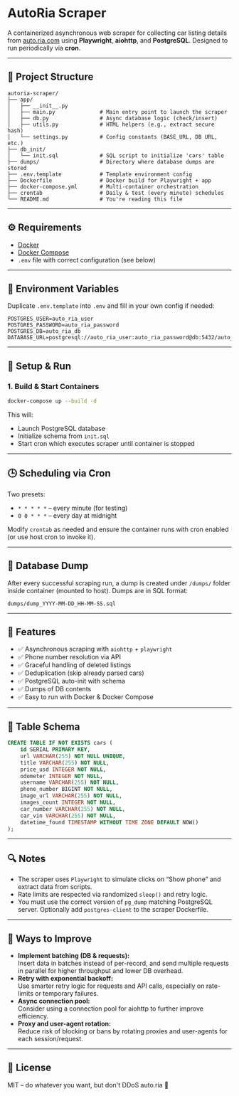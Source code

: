 # AutoRia Scraper

A containerized asynchronous web scraper for collecting car listing details from [auto.ria.com](https://auto.ria.com) using **Playwright**, **aiohttp**, and **PostgreSQL**. Designed to run periodically via **cron**.

---

## 📁 Project Structure

```
autoria-scraper/
├── app/
│   ├── __init__.py
│   ├── main.py              # Main entry point to launch the scraper
│   ├── db.py                # Async database logic (check/insert)
│   ├── utils.py             # HTML helpers (e.g., extract secure hash)
│   └── settings.py          # Config constants (BASE_URL, DB URL, etc.)
├── db_init/
│   └── init.sql             # SQL script to initialize 'cars' table
├── dumps/                   # Directory where database dumps are stored
├── .env.template            # Template environment config
├── Dockerfile               # Docker build for Playwright + app
├── docker-compose.yml       # Multi-container orchestration
├── crontab                  # Daily & test (every minute) schedules           
└── README.md                # You're reading this file
```

---

## ⚙️ Requirements

- [Docker](https://www.docker.com/)
- [Docker Compose](https://docs.docker.com/compose/)
- `.env` file with correct configuration (see below)

---

## 🧪 Environment Variables

Duplicate `.env.template` into `.env` and fill in your own config if needed:

```env
POSTGRES_USER=auto_ria_user
POSTGRES_PASSWORD=auto_ria_password
POSTGRES_DB=auto_ria_db
DATABASE_URL=postgresql://auto_ria_user:auto_ria_password@db:5432/auto_ria_db
```

---

## 🚀 Setup & Run

### 1. Build & Start Containers

```bash
docker-compose up --build -d
```

This will:

- Launch PostgreSQL database
- Initialize schema from `init.sql`
- Start cron which executes scraper until container is stopped

---

## 🕒 Scheduling via Cron

Two presets:

- `* * * * *` – every minute (for testing)
- `0 0 * * *` – every day at midnight

Modify `crontab` as needed and ensure the container runs with cron enabled (or use host cron to invoke it).

---

## 🧼 Database Dump

After every successful scraping run, a dump is created under `/dumps/` folder inside container (mounted to host). Dumps are in SQL format:

```
dumps/dump_YYYY-MM-DD_HH-MM-SS.sql
```

---

## 🧩 Features

- ✅ Asynchronous scraping with `aiohttp` + `playwright`
- ✅ Phone number resolution via API
- ✅ Graceful handling of deleted listings
- ✅ Deduplication (skip already parsed cars)
- ✅ PostgreSQL auto-init with schema
- ✅ Dumps of DB contents
- ✅ Easy to run with Docker & Docker Compose

---

## 🧱 Table Schema

```sql
CREATE TABLE IF NOT EXISTS cars (
    id SERIAL PRIMARY KEY,
    url VARCHAR(255) NOT NULL UNIQUE,
    title VARCHAR(255) NOT NULL,
    price_usd INTEGER NOT NULL,
    odometer INTEGER NOT NULL,
    username VARCHAR(255) NOT NULL,
    phone_number BIGINT NOT NULL,
    image_url VARCHAR(255) NOT NULL,
    images_count INTEGER NOT NULL,
    car_number VARCHAR(255) NOT NULL,
    car_vin VARCHAR(255) NOT NULL,
    datetime_found TIMESTAMP WITHOUT TIME ZONE DEFAULT NOW()
);
```

---

## 🔍 Notes

- The scraper uses `Playwright` to simulate clicks on “Show phone” and extract data from scripts.
- Rate limits are respected via randomized `sleep()` and retry logic.
- You must use the correct version of `pg_dump` matching PostgreSQL server. Optionally add `postgres-client` to the scraper Dockerfile.

---

## 🔧 Ways to Improve

- **Implement batching (DB & requests):**  
  Insert data in batches instead of per-record, and send multiple requests in parallel for higher throughput and lower DB overhead.
- **Retry with exponential backoff:**  
  Use smarter retry logic for requests and API calls, especially on rate-limits or temporary failures.
- **Async connection pool:**  
  Consider using a connection pool for aiohttp to further improve efficiency.
- **Proxy and user-agent rotation:**  
  Reduce risk of blocking or bans by rotating proxies and user-agents for each session/request.

---

## 📜 License

MIT – do whatever you want, but don't DDoS auto.ria 🙂
